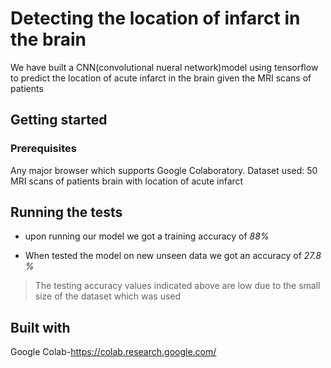 # Detecting the location of infarct in the brain
We have built a CNN(convolutional nueral network)model using tensorflow to predict the location of acute infarct in the brain given the MRI scans of patients
## Getting started ##
### Prerequisites ###
Any major browser which supports Google Colaboratory.
Dataset used: 50 MRI scans of patients brain with location of acute infarct
## Running the tests ##
* upon running our model we got a training accuracy of *88%*
- When tested the model on new unseen data we got an accuracy of *27.8 %*
> The testing accuracy values indicated above are low due to the small size of the dataset which was used
## Built with ##
Google Colab-https://colab.research.google.com/








